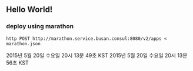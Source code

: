 ## Hello World!

### deploy using marathon

```
http POST http://marathon.service.busan.consul:8080/v2/apps < marathon.json
```
2015년 5월 20일 수요일 20시 13분 49초 KST
2015년 5월 20일 수요일 20시 13분 56초 KST

